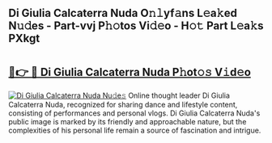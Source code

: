 ## Di Giulia Calcaterra Nuda O𝚗𝚕yf𝚊ns L𝚎a𝚔ed N𝚞𝚍es - Part-vvj P𝚑𝚘tos Vi𝚍𝚎o - H𝚘𝚝 Part L𝚎a𝚔s PXkgt

# <h2><a href="http://kfae0t.oniu.top/?m=Di+Giulia+Calcaterra+Nuda">🔗👉 🔴 Di Giulia Calcaterra Nuda P𝚑ot𝚘𝚜 V𝚒d𝚎o</a></h2>

[![Di Giulia Calcaterra Nuda Nu𝚍e𝚜](https://i.imgur.com/0qMVB7G.gif)](http://kfae0t.oniu.top/?m=Di+Giulia+Calcaterra+Nuda)
Online thought leader Di Giulia Calcaterra Nuda, recognized for sharing dance and lifestyle content, consisting of performances and personal vlogs. Di Giulia Calcaterra Nuda's public image is marked by its friendly and approachable nature, but the complexities of his personal life remain a source of fascination and intrigue.  
